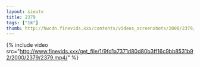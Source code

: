 ```yaml
--- 
layout: sieutv
title: 2379
tags: ["1k"]
thumb: http://hwcdn.finevids.xxx/contents/videos_screenshots/2000/2379/preview.mp4.jpg
---
```

{% include video src="http://www.finevids.xxx/get_file/1/9fd1a7371d80d80b3ff16c9bb8531b92/2000/2379/2379.mp4/" %} 
